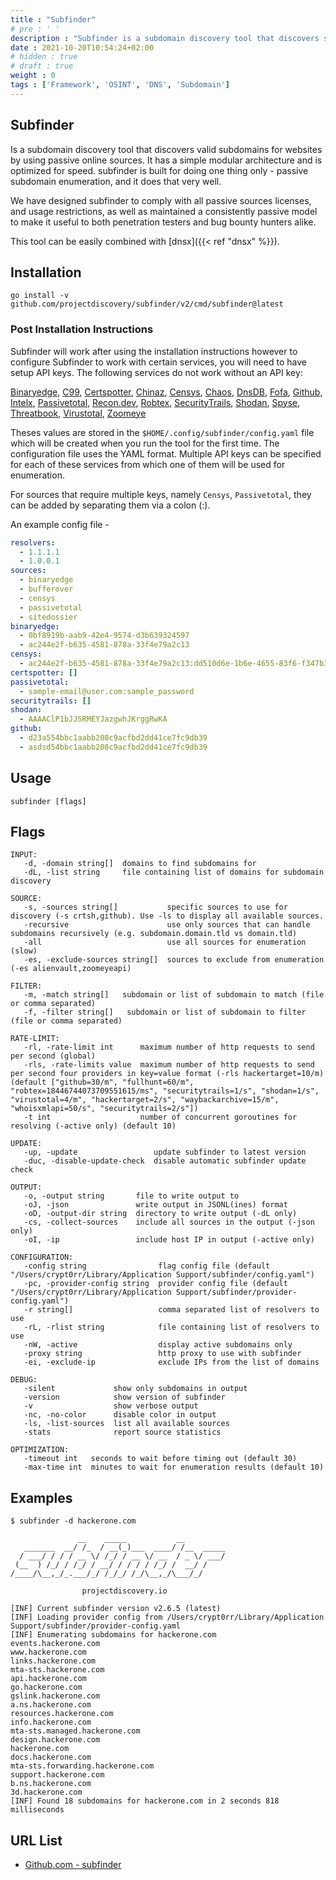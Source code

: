 ```yaml
---
title : "Subfinder"
# pre : ' '
description : "Subfinder is a subdomain discovery tool that discovers subdomains for websites by using passive online sources."
date : 2021-10-20T10:54:24+02:00
# hidden : true
# draft : true
weight : 0
tags : ['Framework', 'OSINT', 'DNS', 'Subdomain']
---
```


## Subfinder

Is a subdomain discovery tool that discovers valid subdomains for websites by using passive online sources. It has a simple modular architecture and is optimized for speed. subfinder is built for doing one thing only - passive subdomain enumeration, and it does that very well.

We have designed subfinder to comply with all passive sources licenses, and usage restrictions, as well as maintained a consistently passive model to make it useful to both penetration testers and bug bounty hunters alike.

This tool can be easily combined with [dnsx]({{< ref "dnsx" %}}).

## Installation

```plain
go install -v github.com/projectdiscovery/subfinder/v2/cmd/subfinder@latest
```

### Post Installation Instructions

Subfinder will work after using the installation instructions however to configure Subfinder to work with certain services, you will need to have setup API keys. The following services do not work without an API key:

[Binaryedge](https://binaryedge.io), [C99](https://api.c99.nl/), [Certspotter](https://sslmate.com/certspotter/api/), [Chinaz](http://my.chinaz.com/ChinazAPI/DataCenter/MyDataApi), [Censys](https://censys.io), [Chaos](https://chaos.projectdiscovery.io), [DnsDB](https://api.dnsdb.info), [Fofa](https://fofa.so/static_pages/api_help), [Github](https://github.com), [Intelx](https://intelx.io), [Passivetotal](http://passivetotal.org), [Recon.dev](https://recon.dev), [Robtex](https://www.robtex.com/api/), [SecurityTrails](http://securitytrails.com), [Shodan](https://shodan.io), [Spyse](https://spyse.com), [Threatbook](https://x.threatbook.cn/en), [Virustotal](https://www.virustotal.com), [Zoomeye](https://www.zoomeye.org)

Theses values are stored in the `$HOME/.config/subfinder/config.yaml` file which will be created when you run the tool for the first time. The configuration file uses the YAML format. Multiple API keys can be specified for each of these services from which one of them will be used for enumeration.

For sources that require multiple keys, namely `Censys`, `Passivetotal`, they can be added by separating them via a colon (:).

An example config file -

```yaml
resolvers:
  - 1.1.1.1
  - 1.0.0.1
sources:
  - binaryedge
  - bufferover
  - censys
  - passivetotal
  - sitedossier
binaryedge:
  - 0bf8919b-aab9-42e4-9574-d3b639324597
  - ac244e2f-b635-4581-878a-33f4e79a2c13
censys:
  - ac244e2f-b635-4581-878a-33f4e79a2c13:dd510d6e-1b6e-4655-83f6-f347b363def9
certspotter: []
passivetotal:
  - sample-email@user.com:sample_password
securitytrails: []
shodan:
  - AAAAClP1bJJSRMEYJazgwhJKrggRwKA
github:
  - d23a554bbc1aabb208c9acfbd2dd41ce7fc9db39
  - asdsd54bbc1aabb208c9acfbd2dd41ce7fc9db39
```

## Usage

```plain
subfinder [flags]
```

## Flags

```plain
INPUT:
   -d, -domain string[]  domains to find subdomains for
   -dL, -list string     file containing list of domains for subdomain discovery

SOURCE:
   -s, -sources string[]           specific sources to use for discovery (-s crtsh,github). Use -ls to display all available sources.
   -recursive                      use only sources that can handle subdomains recursively (e.g. subdomain.domain.tld vs domain.tld)
   -all                            use all sources for enumeration (slow)
   -es, -exclude-sources string[]  sources to exclude from enumeration (-es alienvault,zoomeyeapi)

FILTER:
   -m, -match string[]   subdomain or list of subdomain to match (file or comma separated)
   -f, -filter string[]   subdomain or list of subdomain to filter (file or comma separated)

RATE-LIMIT:
   -rl, -rate-limit int      maximum number of http requests to send per second (global)
   -rls, -rate-limits value  maximum number of http requests to send per second four providers in key=value format (-rls hackertarget=10/m) (default ["github=30/m", "fullhunt=60/m", "robtex=18446744073709551615/ms", "securitytrails=1/s", "shodan=1/s", "virustotal=4/m", "hackertarget=2/s", "waybackarchive=15/m", "whoisxmlapi=50/s", "securitytrails=2/s"])
   -t int                    number of concurrent goroutines for resolving (-active only) (default 10)

UPDATE:
   -up, -update                 update subfinder to latest version
   -duc, -disable-update-check  disable automatic subfinder update check

OUTPUT:
   -o, -output string       file to write output to
   -oJ, -json               write output in JSONL(ines) format
   -oD, -output-dir string  directory to write output (-dL only)
   -cs, -collect-sources    include all sources in the output (-json only)
   -oI, -ip                 include host IP in output (-active only)

CONFIGURATION:
   -config string                flag config file (default "/Users/crypt0rr/Library/Application Support/subfinder/config.yaml")
   -pc, -provider-config string  provider config file (default "/Users/crypt0rr/Library/Application Support/subfinder/provider-config.yaml")
   -r string[]                   comma separated list of resolvers to use
   -rL, -rlist string            file containing list of resolvers to use
   -nW, -active                  display active subdomains only
   -proxy string                 http proxy to use with subfinder
   -ei, -exclude-ip              exclude IPs from the list of domains

DEBUG:
   -silent             show only subdomains in output
   -version            show version of subfinder
   -v                  show verbose output
   -nc, -no-color      disable color in output
   -ls, -list-sources  list all available sources
   -stats              report source statistics

OPTIMIZATION:
   -timeout int   seconds to wait before timing out (default 30)
   -max-time int  minutes to wait for enumeration results (default 10)
```

## Examples

```plain
$ subfinder -d hackerone.com

               __    _____           __         
   _______  __/ /_  / __(_)___  ____/ /__  _____
  / ___/ / / / __ \/ /_/ / __ \/ __  / _ \/ ___/
 (__  ) /_/ / /_/ / __/ / / / / /_/ /  __/ /    
/____/\__,_/_.___/_/ /_/_/ /_/\__,_/\___/_/

                projectdiscovery.io

[INF] Current subfinder version v2.6.5 (latest)
[INF] Loading provider config from /Users/crypt0rr/Library/Application Support/subfinder/provider-config.yaml
[INF] Enumerating subdomains for hackerone.com
events.hackerone.com
www.hackerone.com
links.hackerone.com
mta-sts.hackerone.com
api.hackerone.com
go.hackerone.com
gslink.hackerone.com
a.ns.hackerone.com
resources.hackerone.com
info.hackerone.com
mta-sts.managed.hackerone.com
design.hackerone.com
hackerone.com
docs.hackerone.com
mta-sts.forwarding.hackerone.com
support.hackerone.com
b.ns.hackerone.com
3d.hackerone.com
[INF] Found 18 subdomains for hackerone.com in 2 seconds 818 milliseconds
```

## URL List

- [Github.com - subfinder](https://github.com/projectdiscovery/subfinder)
